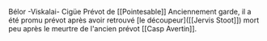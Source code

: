 Bélor -Viskalai- Cigüe
Prévot de [[Pointesable]]
Anciennement garde, il a été promu prévot après avoir retrouvé [le découpeur]([[Jervis Stoot]]) mort peu après le meurtre de l'ancien prévot [[Casp Avertin]].

